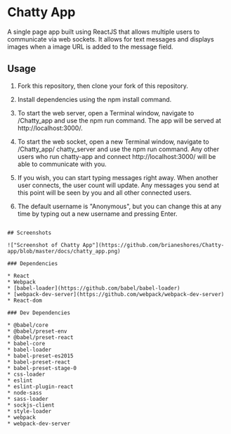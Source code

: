 Chatty App
=====================

A single page app built using ReactJS that allows multiple users to 
communicate via web sockets.  It allows for text messages and displays
images when a image URL is added to the message field.

## Usage

1. Fork this repository, then clone your fork of this repository.

2. Install dependencies using the npm install command.

3. To start the web server, open a Terminal window, navigate to /Chatty_app and use the    npm run command. The app will be served at http://localhost:3000/.

4. To start the web socket, open a new Terminal window, navigate to /Chatty_app/           chatty_server and use the npm run command. Any other users who run chatty-app and       connect http://localhost:3000/ will be able to communicate with you.

5. If you wish, you can start typing messages right away. When another user connects,      the user count will update. Any messages you send at this point will be seen by you     and all other connected users.

6. The default username is "Anonymous", but you can change this at any time by typing      out a new username and pressing Enter.

```

## Screenshots

!["Screenshot of Chatty App"](https://github.com/brianeshores/Chatty-app/blob/master/docs/chatty_app.png)

### Dependencies

* React
* Webpack
* [babel-loader](https://github.com/babel/babel-loader)
* [webpack-dev-server](https://github.com/webpack/webpack-dev-server)
* React-dom

### Dev Dependencies

* @babel/core
* @babel/preset-env
* @babel/preset-react
* babel-core
* babel-loader
* babel-preset-es2015
* babel-preset-react
* babel-preset-stage-0
* css-loader
* eslint
* eslint-plugin-react
* node-sass
* sass-loader
* sockjs-client
* style-loader
* webpack
* webpack-dev-server
